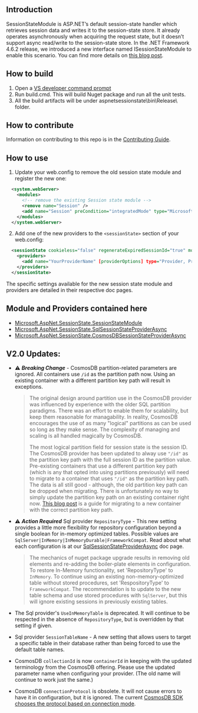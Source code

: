 ## Introduction
SessionStateModule is ASP.NET’s default session-state handler which retrieves session data and writes it to the session-state store. It already operates asynchronously when acquiring the request state, but it doesn’t support async read/write to the session-state store. In the .NET Framework 4.6.2 release, we introduced a new interface named ISessionStateModule to enable this scenario. You can find more details on [this blog post](https://blogs.msdn.microsoft.com/webdev/2016/09/29/introducing-the-asp-net-async-sessionstate-module/).

## How to build
1. Open a [VS developer command prompt](https://docs.microsoft.com/en-us/dotnet/framework/tools/developer-command-prompt-for-vs)
2. Run build.cmd. This will build Nuget package and run all the unit tests.
3. All the build artifacts will be under aspnetsessionstate\bin\Release\ folder.

## How to contribute
Information on contributing to this repo is in the [Contributing Guide](CONTRIBUTING.md).

## How to use
1. Update your web.config to remove the old session state module and register the new one:
```xml
  <system.webServer>
    <modules>
      <!-- remove the existing Session state module -->
      <remove name="Session" />
      <add name="Session" preCondition="integratedMode" type="Microsoft.AspNet.SessionState.SessionStateModuleAsync, Microsoft.AspNet.SessionState.SessionStateModule, Version=1.1.0.0, Culture=neutral" />
    </modules>
  </system.webServer>
```
2. Add one of the new providers to the `<sessionState>` section of your web.config:
```xml
  <sessionState cookieless="false" regenerateExpiredSessionId="true" mode="Custom" customProvider="YourProviderName">
    <providers>
      <add name="YourProviderName" [providerOptions] type="Provider, ProviderAssembly, Version=, Culture=neutral, PublicKeyToken=" />
    </providers>
  </sessionState>
```
The specific settings available for the new session state module and providers are detailed in their respective doc pages.

## Module and Providers contained here
- [Microsoft.AspNet.SessionState.SessionStateModule](docs/SessionStateModule.md)
- [Microsoft.AspNet.SessionState.SqlSessionStateProviderAsync](docs/SqlSessionStateProviderAsync.md)
- [Microsoft.AspNet.SessionState.CosmosDBSessionStateProviderAsync](docs/CosmosDBSessionStateProviderAsync.md)

<a name="updates"></a>
## V2.0 Updates:
  * :warning: ***Breaking Change*** - CosmosDB partition-related parameters are ignored. All containers use `/id` as the partition path now. Using an existing container with a different partition key path will result in exceptions.
    > The original design around partition use in the CosmosDB provider was influenced by experience with the older SQL partition paradigms. There was an effort to enable them for scalability, but keep them reasonable for managability. In reality, CosmosDB encourages the use of as many "logical" partitions as can be used so long as they make sense. The complexity of managing and scaling is all handled magically by CosmosDB.
    >
    > The most logical partition field for session state is the session ID. The CosmosDB provider has been updated to alway use `"/id"` as the partition key path with the full session ID as the partition value. Pre-existing containers that use a different partition key path (which is any that opted into using partitions previously) will need to migrate to a container that uses `"/id"` as the partition key path. The data is all still good - although, the old partition key path can be dropped when migrating. There is unfortunately no way to simply update the partition key path on an existing container right now. [This blog post](https://devblogs.microsoft.com/cosmosdb/how-to-change-your-partition-key/) is a guide for migrating to a new container with the correct partition key path.
  * :warning: ***Action Required*** Sql provider `RepositoryType` - This new setting provides a little more flexibility for repository configuration beyond a single boolean for in-memory optimized tables. Possible values are `SqlServer|InMemory|InMemoryDurable|FrameworkCompat`. Read about what each configuration is at our [SqlSessionStateProviderAsync](docs/SqlSessionStateProviderAsync.md) doc page.
    
    > The mechanics of nuget package upgrade results in removing old elements and re-adding the boiler-plate elements in configuration. To restore In-Memory functionality, set 'RepositoryType' to `InMemory`. To continue using an existing non-memory-optimized table without stored procedures, set 'RespositoryType' to `FrameworkCompat`. The recommendation is to update to the new table schema and use stored procedures with `SqlServer`, but this will ignore existing sessions in previously existing tables.
  * The Sql provider's `UseInMemoryTable` is deprecated. It will continue to be respected in the absence of `RepositoryType`, but is overridden by that setting if given.
  * Sql provider `SessionTableName` - A new setting that allows users to target a specific table in their database rather than being forced to use the default table names.
  * CosmosDB `collectionId` is now `containerId` in keeping with the updated terminology from the CosmosDB offering. Please use the updated parameter name when configuring your provider. (The old name will continue to work just the same.)
  * CosmosDB `connectionProtocol` is obsolete. It will not cause errors to have it in configuration, but it is ignored. The current [CosmosDB SDK chooses the protocol based on connection mode](https://learn.microsoft.com/en-us/azure/cosmos-db/nosql/sdk-connection-modes).
